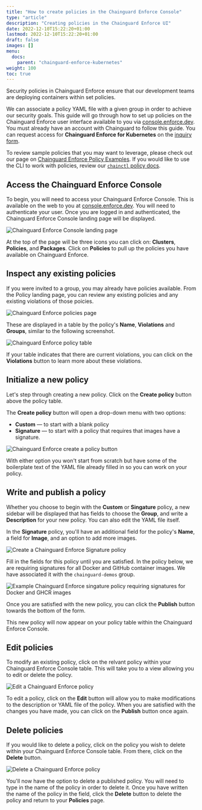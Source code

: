 ```yaml
---
title: "How to create policies in the Chainguard Enforce Console"
type: "article"
description: "Creating policies in the Chainguard Enforce UI"
date: 2022-12-10T15:22:20+01:00
lastmod: 2022-12-10T15:22:20+01:00
draft: false
images: []
menu:
  docs:
    parent: "chainguard-enforce-kubernetes"
weight: 100
toc: true
---
```


Security policies in Chainguard Enforce ensure that our development teams are deploying containers within set policies. 

We can associate a policy YAML file with a given group in order to achieve our security goals. This guide will go through how to set up policies on the Chainguard Enforce user interface available to you via [console.enforce.dev](https://console.enforce.dev). You must already have an account with Chainguard to follow this guide. You can request access for **Chainguard Enforce for Kubernetes** on the [inquiry form](https://www.chainguard.dev/get-demo?utm_source=docs).

To review sample policies that you may want to leverage, please check out our page on [Chainguard Enforce Policy Examples](chainguard-enforce-policy-examples). If you would like to use the CLI to work with policies, review our [`chainctl` policy docs](https://edu.chainguard.dev/chainguard/chainguard-enforce/chainctl-docs/chainctl_policies_apply/).

## Access the Chainguard Enforce Console

To begin, you will need to access your Chainguard Enforce Console. This is available on the web to you at [console.enforce.dev](https://console.enforce.dev). You will need to authenticate your user. Once you are logged in and authenticated, the Chainguard Enforce Console landing page will be displayed. 

![Chainguard Enforce Console landing page](console-landing-page.png)

At the top of the page will be three icons you can click on: **Clusters**, **Policies**, and **Packages**. Click on **Policies** to pull up the policies you have available on Chainguard Enforce.

## Inspect any existing policies

If you were invited to a group, you may already have policies available. From the Policy landing page, you can review any existing policies and any existing violations of those poicies. 

![Chainguard Enforce policies page](policies-page.png)

These are displayed in a table by the policy's **Name**, **Violations** and **Groups**, similar to the following screenshot.

![Chainguard Enforce policy table](policy-table.png)

If your table indicates that there are current violations, you can click on the **Violations** button to learn more about these violations.

## Initialize a new policy

Let's step through creating a new policy. Click on the **Create policy** button above the policy table. 

The **Create policy** button will open a drop-down menu with two options:

* **Custom** — to start with a blank policy
* **Signature** — to start with a policy that requires that images have a signature. 

![Chainguard Enforce create a policy button](create-policy.png)

With either option you won't start from scratch but have some of the boilerplate text of the YAML file already filled in so you can work on your policy.

## Write and publish a policy

Whether you choose to begin with the **Custom** or **Singature** policy, a new sidebar will be displayed that has fields to choose the **Group**, and write a **Description** for your new policy. You can also edit the YAML file itself. 

In the **Signature** policy, you'll have an additional field for the policy's **Name**, a field for **Image**, and an option to add more images. 

![Create a Chainguard Enforce Signature policy](signature-policy.png)

Fill in the fields for this policy until you are satisfied. In the policy below, we are requiring signatures for all Docker and GitHub container images. We have associated it with the `chainguard-demos` group. 

![Example Chainguard Enforce singature policy requiring signatures for Docker and GHCR images](example-policy.png)

Once you are satisfied with the new policy, you can click the **Publish** button towards the bottom of the form.

This new policy will now appear on your policy table within the Chainguard Enforce Console.

## Edit policies

To modify an existing policy, click on the relvant policy within your Chainguard Enforce Console table. This will take you to a view allowing you to edit or delete the policy. 

![Edit a Chainguard Enforce policy](edit-a-policy.png)

To edit a policy, click  on the **Edit** button will allow you to make modifications to the description or YAML file of the policy. When you are satisfied with the changes you have made, you can click on the **Publish** button once again.

## Delete policies

If you would like to delete a policy, click on the policy you wish to delete within your Chainguard Enforce Console table. From there, click on the **Delete** button. 

![Delete a Chainguard Enforce policy](delete-policy.png)

You'll now have the option to delete a published policy. You will need to type in the name of the policy in order to delete it. Once you have written the name of the policy in the field, click the **Delete** button to delete the policy and return to your **Policies** page. 